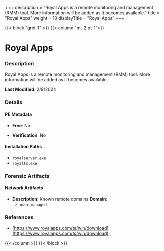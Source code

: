 +++
description = "Royal Apps is a remote monitoring and management (RMM) tool. More information will be added as it becomes available."
title = "Royal Apps"
weight = 10
displayTitle = "Royal Apps"
+++


{{< block "grid-1" >}}
{{< column "mt-2 pt-1">}}

# Royal Apps


### Description

Royal Apps is a remote monitoring and management (RMM) tool. More information will be added as it becomes available.



**Last Modified**: 2/9/2024

### Details


#### PE Metadata


- **Free**: No

- **Verification**: No




#### Installation Paths
- `royalserver.exe`
- `royalts.exe`

### Forensic Artifacts




#### Network Artifacts

- **Description**: Known remote domains
  **Domain**:
    - `user_managed`





### References
- [https://www.royalapps.com/ts/win/download](https://www.royalapps.com/ts/win/download)



{{< /column >}}
{{< /block >}}

